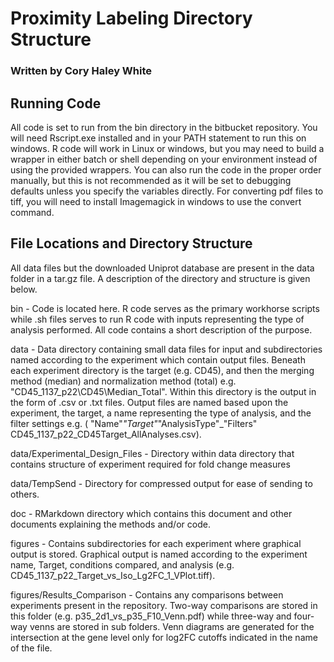 #  Proximity Labeling Directory Structure

###  Written by Cory Haley White

##  Running Code

All code is set to run from the bin directory in the bitbucket repository.  You will need Rscript.exe installed and in your PATH statement to run this on windows.  R code will work in Linux or windows, but you may need to build a wrapper in either batch or shell depending on your environment instead of using the provided wrappers.  You can also run the code in the proper order manually, but this is not recommended as it will be set to debugging defaults unless you specify the variables directly.  For converting pdf files to tiff, you will need to install Imagemagick in windows to use the convert command.  

##  File Locations and Directory Structure

All data files but the downloaded Uniprot database are present in the data folder in a tar.gz file.  A description of the directory and structure is given below.  

bin - Code is located here.  R code serves as the primary workhorse scripts while .sh files serves to run R code with inputs representing the type of analysis performed.  All code contains a short description of the purpose.  

data - Data directory containing small data files for input and subdirectories named according to the experiment which contain output files.  Beneath each experiment directory is the target (e.g. CD45), and then the merging method (median) and normalization method (total) e.g. "CD45_1137_p22\CD45\Median_Total".  Within this directory is the output in the form of .csv or .txt files.  Output files are named based upon the experiment, the target, a name representing the type of analysis, and the filter settings e.g. ( "Name"_"Target"_"AnalysisType"_"Filters"  CD45_1137_p22_CD45Target_AllAnalyses.csv).  

data/Experimental_Design_Files - Directory within data directory that contains structure of experiment required for fold change measures

data/TempSend - Directory for compressed output for ease of sending to others.  

doc - RMarkdown directory which contains this document and other documents explaining the methods and/or code.  

figures - Contains subdirectories for each experiment where graphical output is stored.  Graphical output is named according to the experiment name, Target, conditions compared, and analysis (e.g. CD45_1137_p22_Target_vs_Iso_Lg2FC_1_VPlot.tiff).  

figures/Results_Comparison - Contains any comparisons between experiments present in the repository.  Two-way comparisons are stored in this folder (e.g. p35_2d1_vs_p35_F10_Venn.pdf) while three-way and four-way venns are stored in sub folders.  Venn diagrams are generated for the intersection at the gene level only for log2FC cutoffs indicated in the name of the file.  
